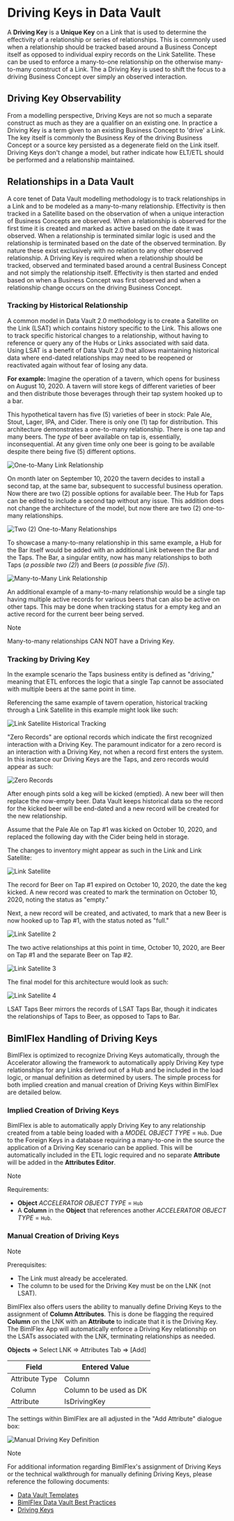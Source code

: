 # Driving Keys in Data Vault

A **Driving Key** is a **Unique Key** on a Link that is used to determine the effectivity of a relationship or series of relationships.
This is commonly used when a relationship should be tracked based around a Business Concept itself as opposed to individual expiry records on the Link Satellite.
These can be used to enforce a many-to-one relationship on the otherwise many-to-many construct of a Link.
The a Driving Key is used to shift the focus to a driving Business Concept over simply an observed interaction.

## Driving Key Observability

From a modelling perspective, Driving Keys are not so much a separate construct as much as they are a qualifier on an existing one.
In practice a Driving Key is a term given to an existing Business Concept to 'drive' a Link.
The key itself is commonly the Business Key of the driving Business Concept or a source key persisted as a degenerate field on the Link itself.
Driving Keys don't change a model, but rather indicate how ELT/ETL should be performed and a relationship maintained.

## Relationships in a Data Vault

A core tenet of Data Vault modelling methodology is to track relationships in a Link and to be modeled as a many-to-many relationship.
Effectivity is then tracked in a Satellite based on the observation of when a unique interaction of Business Concepts are observed.
When a relationship is observed for the first time it is created and marked as active based on the date it was observed.
When a relationship is terminated similar logic is used and the relationship is terminated based on the date of the observed termination.
By nature these exist exclusively with no relation to any other observed relationship.
A Driving Key is required when a relationship should be tracked, observed and terminated based around a central Business Concept and not simply the relationship itself.
Effectivity is then started and ended based on when a Business Concept was first observed and when a relationship change occurs on the driving Business Concept.

### Tracking by Historical Relationship

A common model in Data Vault 2.0 methodology is to create a Satellite on the Link (LSAT) which contains history specific to the Link.
This allows one to track specific historical changes to a relationship, without having to reference or query any of the Hubs or Links associated with said data.
Using LSAT is a benefit of Data Vault 2.0 that allows maintaining historical data where end-dated relationships may need to be reopened or reactivated again without fear of losing any data.

**For example:** Imagine the operation of a tavern, which opens for business on August 10, 2020.
A tavern will store kegs of different varieties of beer and then distribute those beverages through their tap system hooked up to a bar.

This hypothetical tavern has five (5) varieties of beer in stock: Pale Ale, Stout, Lager, IPA, and Cider.
There is only one (1) tap for distribution.
This architecture demonstrates a one-to-many relationship.
There is one tap and many beers.
The *type* of beer available on tap is, essentially, inconsequential.
At any given time only one beer is going to be available despite there being five (5) different options.

![One-to-Many Link Relationship](/bimlflex/concepts/images/beer-link-one-to-many.png "One to Many Link Relationship")

On month later on September 10, 2020 the tavern decides to install a second tap, at the same bar, subsequent to successful business operation.
Now there are two (2) possible options for available beer.
The Hub for Taps can be edited to include a second tap without any issue.
This addition does not change the architecture of the model, but now there are two (2) one-to-many relationships.

![Two (2) One-to-Many Relationships](/bimlflex/concepts/images/beer-link-one-to-many-2.0.png "Two (2) One-to-Many Link Relationships")

To showcase a many-to-many relationship in this same example, a Hub for the Bar itself would be added with an additional Link between the Bar and the Taps.
The Bar, a singular entity, now has many relationships to both Taps (*a possible two (2)*) and Beers (*a possible five (5)*).

![Many-to-Many Link Relationship](/bimlflex/concepts/images/many-to-many-link-relationship-1.png "Many-to-Many Link Relationship")

An additional example of a many-to-many relationship would be a single tap having multiple active records for various beers that can also be active on other taps.
This may be done when tracking status for a empty keg and an active record for the current beer being served.

>[!NOTE]
> Many-to-many relationships CAN NOT have a Driving Key.

### Tracking by Driving Key

In the example scenario the Taps business entity is defined as "driving," meaning that ETL enforces the logic that a single Tap cannot be associated with multiple beers at the same point in time.

Referencing the same example of tavern operation, historical tracking through a Link Satellite in this example might look like such:

![Link Satellite Historical Tracking](/bimlflex/concepts/images/historical-tracking-lsat.png "Link Satellite Historical Tracking")

"Zero Records" are optional records which indicate the first recognized interaction with a Driving Key.
The paramount indicator for a zero record is an interaction with a Driving Key, not when a record first enters the system.
In this instance our Driving Keys are the Taps, and zero records would appear as such:

![Zero Records](/bimlflex/concepts/images/zero-records-last.png "Zero Records")

After enough pints sold a keg will be kicked (emptied).
A new beer will then replace the now-empty beer.
Data Vault keeps historical data so the record for the kicked beer will be end-dated and a new record will be created for the new relationship.

Assume that the Pale Ale on Tap #1 was kicked on October 10, 2020, and replaced the following day with the Cider being held in storage.

The changes to inventory might appear as such in the Link and Link Satellite:

![Link Satellite](/bimlflex/concepts/images/link-sat-01.png "Link Satellite")

The record for Beer on Tap #1 expired on October 10, 2020, the date the keg kicked.
A new record was created to mark the termination on October 10, 2020, noting the status as "empty."

Next, a new record will be created, and activated, to mark that a new Beer is now hooked up to Tap #1, with the status noted as "full."

![Link Satellite 2](/bimlflex/concepts/images/link-sat-02.png "Link Satellite 2")

The two active relationships at this point in time, October 10, 2020, are Beer on Tap #1 and the separate Beer on Tap #2.

![Link Satellite 3](/bimlflex/concepts/images/link-sat-03.png "Link Satellite 3")

The final model for this architecture would look as such:

![Link Satellite 4](/bimlflex/concepts/images/link-sat-04.png "Link Satellite 4")

LSAT Taps Beer mirrors the records of LSAT Taps Bar, though it indicates the relationships of Taps to Beer, as opposed to Taps to Bar.

## BimlFlex Handling of Driving Keys

BimlFlex is optimized to recognize Driving Keys automatically, through the Accelerator allowing the framework to automatically apply Driving Key type relationships for any Links derived out of a Hub and be included in the load logic, or manual definition as determined by users.
The simple process for both implied creation and manual creation of Driving Keys within BimlFlex are detailed below.

### Implied Creation of Driving Keys

<!-- TODO: Show screens of the Object table set appropriately and of the columns tab showing a relationship that will have a DK.  -->

BimlFlex is able to automatically apply Driving Key to any relationship created from a table being loaded with a *MODEL OBJECT TYPE* = `Hub`.
Due to the Foreign Keys in a database requiring a many-to-one in the source the application of a Driving Key scenario can be applied.
This will be automatically included in the ETL logic required and no separate **Attribute** will be added in the **Attributes Editor**.

> [!NOTE]
> Requirements:
>
> - **Object** *ACCELERATOR OBJECT TYPE* = `Hub`
> - A **Column** in the **Object** that references another *ACCELERATOR OBJECT TYPE* = `Hub`.

### Manual Creation of Driving Keys

> [!NOTE]
> Prerequisites:
>
> - The Link must already be accelerated.
> - The column to be used for the Driving Key must be on the LNK (not LSAT).

BimlFlex also offers users the ability to manually define Driving Keys to the assignment of **Column Attributes**.
This is done be flagging the required **Column** on the LNK with an **Attribute** to indicate that it is the Driving Key.
The BimlFlex App will automatically enforce a Driving Key relationship on the LSATs associated with the LNK, terminating relationships as needed.

**Objects** => Select LNK => Attributes Tab => [Add]

| Field          | Entered Value           |
| -------------- | ----------------------- |
| Attribute Type | Column                  |
| Column         | Column to be used as DK |
| Attribute      | IsDrivingKey            |

The settings within BimlFlex are all adjusted in the "Add Attribute" dialogue box:

![Manual Driving Key Definition](/bimlflex/concepts/images/object-field-dk.png "Manual Driving Key Definition")

> [!NOTE]
> For additional information regarding BimlFlex's assignment of Driving Keys or the technical walkthrough for manually defining Driving Keys, please reference the following documents:
>
> - [Data Vault Templates](xref:data-vault-templates)
> - [BimlFlex Data Vault Best Practices](xref:data-vault-standards)
> - [Driving Keys](xref:driving-keys)
